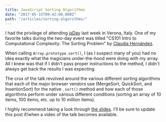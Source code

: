 ```yaml
---
title: JavaScript Sorting Algorithms
date: "2017-05-15T09:42:00.000Z"
path: "/articles/sorting-algorithms/"
---
```


I had the privilege of attending [jsDay](https://2017.jsday.it/) last week in Verona, Italy. One of my favorite talks during the two-day event was titled "CS101 Intro to Computational Complexity: The Sorting Problem" by [Claudia Hernández](https://twitter.com/koste4).

When calling `Array.prototype.sort()`, I (as I suspect many of you) had no idea exactly what the magicians under-the-hood were doing with my array. All I knew was that if I didn't pass proper instructions to the method, I didn't always get back the results I was expecting.

The crux of the talk revolved around the various different sorting algorithms that each of the major browser vendors use (MergeSort, QuickSort, and InsertionSort) for the native `.sort()` method and how each of those algorithms perform under various different conditions (sorting an array of 10 items, 100 items, etc. up to 10 million items).

I highly recommend taking a look through [the slides](https://speakerdeck.com/claudiahdz/cs101-intro-to-computational-complexity-the-sorting-problem). I'll be sure to update this post if/when a video of the talk becomes available.